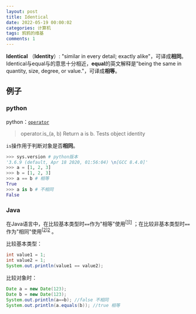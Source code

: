 ```yaml
---
layout: post
title: Identical
date: 2022-05-19 00:00:02
categories: 计算机
tags: 鸦鸦的维基
comments: 1
---
```


**Identical** （**Identity**）: "similar in every detail; exactly alike"，可译成**相同**。Identical与equal与的意思十分相近，**equal**的英文解释是"being the same in quantity, size, degree, or value."，可译成**相等**。

## 例子

### python

python：[`operator`](https://docs.python.org/3/library/operator.html#module-operator) 

> operator.is_(a, b)
> Return a is b. Tests object identity

`is`操作用于判断对象是否**相同**。

```python
>>> sys.version # python版本
'3.6.9 (default, Apr 18 2020, 01:56:04) \n[GCC 8.4.0]'
>>> a = [1, 2, 3]
>>> b = [1, 2, 3]
>>> a == b # 相等
True
>>> a is b # 不相同
False
```

### Java

在Java语言中，在比较基本类型时`==`作为"相等"使用<sup>[[1]][1]</sup> ；在比较非基本类型时`==`作为"相同"使用<sup>[[2]][2]</sup> 。

比较基本类型：

```java
int value1 = 1;
int value2 = 1;
System.out.println(value1 == value2);
```

比较对象时：

```java
Date a = new Date(123);
Date b = new Date(123);
System.out.println(a==b); //false 不相同
System.out.println(a.equals(b)); //true 相等
```

[1]: https://docs.oracle.com/javase/tutorial/java/nutsandbolts/op2.html "Equality, Relational, and Conditional Operators "
[2]: https://docs.oracle.com/javase/8/docs/api/java/util/Date.html#equals-java.lang.Object- "java.util.Date "
